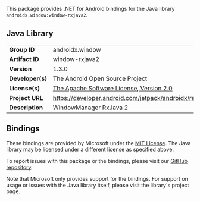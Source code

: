 This package provides .NET for Android bindings for the Java library `androidx.window:window-rxjava2`.

## Java Library

| | |
|-|-|
| **Group ID** | androidx.window |
| **Artifact ID** | window-rxjava2 |
| **Version** | 1.3.0 |
| **Developer(s)** | The Android Open Source Project |
| **License(s)** | [The Apache Software License, Version 2.0](http://www.apache.org/licenses/LICENSE-2.0.txt) |
| **Project URL** | https://developer.android.com/jetpack/androidx/releases/window#1.3.0 |
| **Description** | WindowManager RxJava 2 |

## Bindings

These bindings are provided by Microsoft under the [MIT License](https://opensource.org/licenses/MIT). The Java
library may be licensed under a different license as specified above.

To report issues with this package or the bindings, please visit our [GitHub repository](https://aka.ms/android-libraries).

Note that Microsoft only provides support for the bindings. For support on
usage or issues with the Java library itself, please visit the library's project page.
